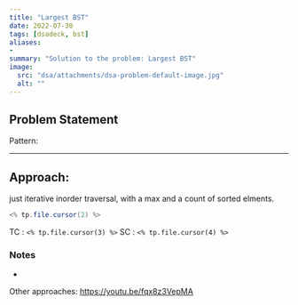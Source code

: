 ```yaml
---
title: "Largest BST"
date: 2022-07-30
tags: [dsadeck, bst]
aliases:
- 
summary: "Solution to the problem: Largest BST"
image:
  src: "dsa/attachments/dsa-problem-default-image.jpg"
  alt: ""
---
```


## Problem Statement


Pattern: 

---

## Approach:
just iterative inorder traversal, with a max and a count of sorted elments.
``` java
<% tp.file.cursor(2) %>
```
TC : ` <% tp.file.cursor(3) %> `
SC : ` <% tp.file.cursor(4) %> `

### Notes
- 


Other approaches: https://youtu.be/fqx8z3VepMA

